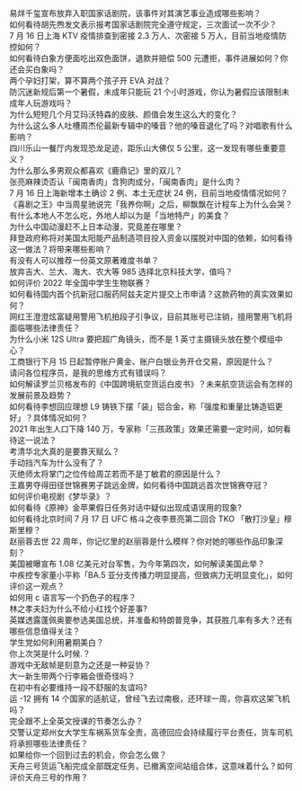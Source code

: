 易烊千玺宣布放弃入职国家话剧院，该事件对其演艺事业造成哪些影响？  
如何看待胡先煦发文表示报考国家话剧院完全遵守规定，三次面试一次不少？  
7 月 16 日上海 KTV 疫情排查到密接 2.3 万人、次密接 5 万人，目前当地疫情防控如何？  
如何看待白象方便面吃出双色面饼，退款并赔偿 500 元遭拒，事件进展如何？你还会买白象吗？  
两个孕妇打架，算不算两个孩子开 EVA 对战？  
防沉迷新规后第一个暑假，未成年只能玩 21 个小时游戏，你认为暑假应该限制未成年人玩游戏吗？  
为什么短短几个月艾玛沃特森的皮肤、颜值会发生这么大的变化？  
为什么这么多人吐槽周杰伦最新专辑中的嗓音？他的嗓音退化了吗？对唱歌有什么影响？  
四川乐山一餐厅内发现恐龙足迹，距乐山大佛仅 5 公里，这一发现有哪些重要意义？  
为什么那么多男观众都喜欢《鹿鼎记》里的双儿？  
张亮麻辣烫否认「闽南香肉」含狗肉成分，「闽南香肉」是什么肉？  
7 月 16 日上海新增本土确诊 2 例、本土无症状 24 例，目前当地疫情情况如何？  
《喜剧之王》中当周星驰说完「我养你啊」之后，柳飘飘在计程车上为什么会哭？  
有什么本地人不怎么吃，外地人却以为是「当地特产」的美食？  
为什么中国动漫赶不上日本动漫，究竟差在哪里？  
拜登政府称将对美国太阳能产品制造项目投入资金以摆脱对中国的依赖，如何看待这一做法？将带来哪些影响？  
有没有人可以推荐一份英文原著难度书单？  
放弃吉大、兰大、海大、农大等 985 选择北京科技大学，值吗？  
如何评价 2022 年全国中学生生物联赛？  
如何看待国内首个抗新冠口服药阿兹夫定片提交上市申请？这款药物的真实效果如何？  
网红王澄澄炫富疑用警用飞机拍段子引争议，目前其账号已注销，擅用警用飞机将面临哪些法律责任？  
为什么小米 12S Ultra 要把超广角镜头，而不是 1 英寸主摄镜头放在整个模组中心？  
工商银行下月 15 日起暂停账户黄金、账户白银业务开仓交易，原因是什么？  
请问各位程序员，是我的思维方式有错误吗？  
如何解读罗兰贝格发布的《中国跨境航空货运白皮书》？未来航空货运会有怎样的发展前景及趋势？  
如何看待李想回应理想 L9 铸铁下摆「装」铝合金，称「强度和重量比铸造铝更好」？具体情况如何？  
2021 年出生人口下降 140 万，专家称「三孩政策」效果还需要一定时间，如何看待这一说法？  
考清华北大真的是要靠天赋么？  
手动挡汽车为什么没有了？  
灭绝师太将掌门之位传给周芷若而不是丁敏君的原因是什么？  
王嘉男夺得田径世锦赛男子跳远金牌，如何看待中国跳远首次世锦赛夺冠？  
如何评价电视剧《梦华录》？  
如何看待《原神》金苹果假日任务对话中疑似出现成语误用的现象?  
如何看待北京时间 7 月 17 日 UFC 格斗之夜李景亮第二回合 TKO 「散打沙皇」穆斯里穆？  
赵丽蓉去世 22 周年，你记忆里的赵丽蓉是什么模样？你对她的哪些作品印象深刻？  
美国被曝宣布 1.08 亿美元对台军售，为今年第四次，如何解读美国此举？  
中疾控专家董小平称「BA.5 亚分支传播力明显提高，但致病力无明显变化」，如何评价这一观点？  
如何用 c 语言写一个扔色子的程序？  
林之孝夫妇为什么不给小红找个好差事?  
英媒透露蓬佩奥要参选美国总统，并准备和特朗普竞争，其获胜几率有多大？还有哪些信息值得关注？  
学生党如何利用暑期美白？  
你上次哭是什么时候.？  
游戏中无敌帧是刻意为之还是一种妥协？  
大一新生带两个行李箱会很奇怪吗？  
在初中有必要维持一段不舒服的友谊吗?  
运 -12 拥有 14 个国家的适航证，曾经飞去过南极，还环球一周，你喜欢这架飞机吗？  
完全跟不上全英文授课的节奏怎么办？  
交警认定郑州女大学生车祸系货车全责，高德回应会持续履行平台责任，货车司机将承担哪些法律责任？  
如果给你一个回到过去的机会，你会怎么做？  
天舟三号货运飞船完成全部既定任务，已撤离空间站组合体，这意味着什么？如何评价天舟三号的作用？  
